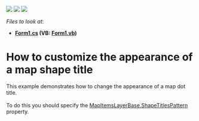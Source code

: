 <!-- default badges list -->
![](https://img.shields.io/endpoint?url=https://codecentral.devexpress.com/api/v1/VersionRange/128576395/14.1.3%2B)
[![](https://img.shields.io/badge/Open_in_DevExpress_Support_Center-FF7200?style=flat-square&logo=DevExpress&logoColor=white)](https://supportcenter.devexpress.com/ticket/details/E5184)
[![](https://img.shields.io/badge/📖_How_to_use_DevExpress_Examples-e9f6fc?style=flat-square)](https://docs.devexpress.com/GeneralInformation/403183)
<!-- default badges end -->
<!-- default file list -->
*Files to look at*:

* **[Form1.cs](./CS/CustomizeShapeTitle/Form1.cs) (VB: [Form1.vb](./VB/CustomizeShapeTitle/Form1.vb))**
<!-- default file list end -->
# How to customize the appearance of a map shape title


<p>This example demonstrates how to change the appearance of a map dot title. <br /><br />To do this you should specify the <a href="https://documentation.devexpress.com/#WindowsForms/DevExpressXtraMapMapItemsLayerBase_ShapeTitlesPatterntopic">MapItemsLayerBase.ShapeTitlesPattern</a> property.</p>

<br/>


